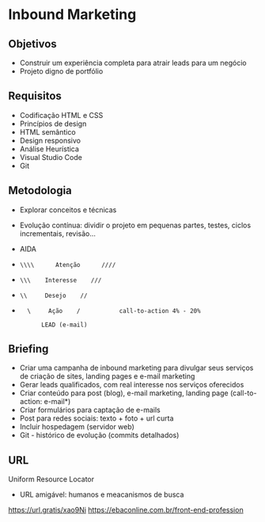 # Inbound Marketing

## Objetivos
- Construir um experiência completa para atrair leads para um negócio
- Projeto digno de portfólio

## Requisitos
- Codificação HTML e CSS
- Princípios de design
- HTML semântico
- Design responsivo
- Análise Heurística 
- Visual Studio Code
- Git 

## Metodologia
- Explorar conceitos e técnicas
- Evolução contínua: dividir o projeto em pequenas partes, testes, ciclos incrementais, revisão...
- AIDA

-     \\\\      Atenção      ////
-     \\\    Interesse    ///
-     \\     Desejo    //
-       \     Ação    /           call-to-action 4% - 20%

            LEAD (e-mail)

## Briefing
- Criar uma campanha de inbound marketing para divulgar seus serviços de criação de sites, landing pages e e-mail marketing
- Gerar leads qualificados, com real interesse nos serviços oferecidos
- Criar conteúdo para post (blog), e-mail marketing, landing page (call-to-action: e-mail*)
- Criar formulários para captação de e-mails
- Post para redes sociais: texto + foto + url curta
- Incluir hospedagem (servidor web) 
- Git - histórico de evolução (commits detalhados)

## URL
Uniform Resource Locator


- URL amigável: humanos e meacanismos de busca

https://url.gratis/xao9Ni
https://ebaconline.com.br/front-end-profession

